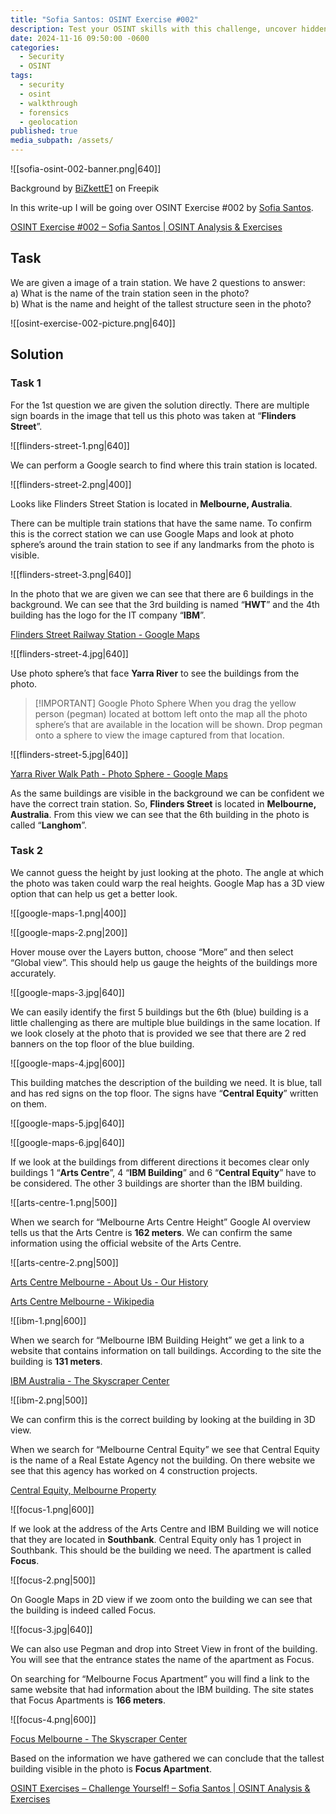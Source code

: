 ```yaml
---
title: "Sofia Santos: OSINT Exercise #002"
description: Test your OSINT skills with this challenge, uncover hidden details through investigative techniques
date: 2024-11-16 09:50:00 -0600
categories:
  - Security
  - OSINT
tags:
  - security
  - osint
  - walkthrough
  - forensics
  - geolocation
published: true
media_subpath: /assets/
---
```


![[sofia-osint-002-banner.png|640]]

Background by  <a href="https://www.freepik.com/free-photo/modern-background-with-lines_19314522.htm">BiZkettE1</a> on Freepik

In this write-up I will be going over OSINT Exercise #002 by [Sofia Santos](https://www.linkedin.com/in/sofia-santos-).

[OSINT Exercise #002 – Sofia Santos \| OSINT Analysis & Exercises](https://gralhix.com/list-of-osint-exercises/osint-exercise-002/)

## Task

We are given a image of a train station. We have 2 questions to answer:  
a) What is the name of the train station seen in the photo?  
b) What is the name and height of the tallest structure seen in the photo?

![[osint-exercise-002-picture.png|640]]

## Solution

### Task 1

For the 1st question we are given the solution directly. There are multiple sign boards in the image that tell us this photo was taken at “**Flinders Street**”.

![[flinders-street-1.png|640]]

We can perform a Google search to find where this train station is located.

![[flinders-street-2.png|400]]

Looks like Flinders Street Station is located in **Melbourne, Australia**.

There can be multiple train stations that have the same name. To confirm this is the correct station we can use Google Maps and look at photo sphere’s around the train station to see if any landmarks from the photo is visible.

![[flinders-street-3.png|640]]

In the photo that we are given we can see that there are 6 buildings in the background. We can see that the 3rd building is named “**HWT**” and the 4th building has the logo for the IT company “**IBM**”.

[Flinders Street Railway Station - Google Maps](https://www.google.com/maps/@-37.8184246,144.9652116,360m/data=!3m1!1e3?entry=ttu&g_ep=EgoyMDI0MTExMy4xIKXMDSoASAFQAw%3D%3D)

![[flinders-street-4.jpg|640]]

Use photo sphere’s that face **Yarra River** to see the buildings from the photo.

> [!IMPORTANT] Google Photo Sphere
> When you drag the yellow person (pegman) located at bottom left onto the map all the photo sphere’s that are available in the location will be shown. Drop pegman onto a sphere to view the image captured from that location.

![[flinders-street-5.jpg|640]]

[Yarra River Walk Path - Photo Sphere - Google Maps](https://www.google.com/maps/@-37.818175,144.9649698,3a,75y,106.45h,96.99t/data=!3m8!1e1!3m6!1sAF1QipOzElhVVhzvUNWnBkbh2oJlDVXu1nu7k3VbRXeX!2e10!3e11!6s%2F%2Flh5.ggpht.com%2Fp%2FAF1QipOzElhVVhzvUNWnBkbh2oJlDVXu1nu7k3VbRXeX%3Dw900-h600-k-no-pi-6.992928877791371-ya0.45323326200886527-ro0-fo100!7i7168!8i3584?entry=ttu&g_ep=EgoyMDI0MTExMy4xIKXMDSoASAFQAw%3D%3D)

As the same buildings are visible in the background we can be confident we have the correct train station. So, **Flinders Street** is located in **Melbourne, Australia**. From this view we can see that the 6th building in the photo is called “**Langhom**”.

### Task 2

We cannot guess the height by just looking at the photo. The angle at which the photo was taken could warp the real heights. Google Map has a 3D view option that can help us get a better look.

![[google-maps-1.png|400]]

![[google-maps-2.png|200]]

Hover mouse over the Layers button, choose “More” and then select “Global view”. This should help us gauge the heights of the buildings more accurately. 

![[google-maps-3.jpg|640]]

We can easily identify the first 5 buildings but the 6th (blue) building is a little challenging as there are multiple blue buildings in the same location. If we look closely at the photo that is provided we see that there are 2 red banners on the top floor of the blue building.

![[google-maps-4.jpg|600]]

This building matches the description of the building we need. It is blue, tall and has red signs on the top floor. The signs have “**Central Equity**” written on them.

![[google-maps-5.jpg|640]]

![[google-maps-6.jpg|640]]

If we look at the buildings from different directions it becomes clear only buildings 1 “**Arts Centre**”, 4 “**IBM Building**” and 6 “**Central Equity**” have to be considered. The other 3 buildings are shorter than the IBM building.

![[arts-centre-1.png|500]]

When we search for “Melbourne Arts Centre Height” Google AI overview tells us that the Arts Centre is **162 meters**. We can confirm the same information using the official website of the Arts Centre.

![[arts-centre-2.png|500]]

[Arts Centre Melbourne - About Us - Our History](https://www.artscentremelbourne.com.au/about-us/our-history)

[Arts Centre Melbourne - Wikipedia](https://en.wikipedia.org/wiki/Arts_Centre_Melbourne)

![[ibm-1.png|600]]

When we search for “Melbourne IBM Building Height” we get a link to a website that contains information on tall buildings. According to the site the building is **131 meters**.

[IBM Australia - The Skyscraper Center](https://www.skyscrapercenter.com/building/ibm-australia/13493)

![[ibm-2.png|500]]

We can confirm this is the correct building by looking at the building in 3D view.

When we search for “Melbourne Central Equity” we see that Central Equity is the name of a Real Estate Agency not the building. On there website we see that this agency has worked on 4 construction projects.

[Central Equity, Melbourne Property](https://centralequity.com.au/)

![[focus-1.png|600]]

If we look at the address of the Arts Centre and IBM Building we will notice that they are located in **Southbank**. Central Equity only has 1 project in Southbank. This should be the building we need. The apartment is called **Focus**.

![[focus-2.png|500]]

On Google Maps in 2D view if we zoom onto the building we can see that the building is indeed called Focus.

![[focus-3.jpg|640]]

We can also use Pegman and drop into Street View in front of the building. You will see that the entrance states the name of the apartment as Focus.

On searching for “Melbourne Focus Apartment” you will find a link to the same website that had information about the IBM building. The site states that Focus Apartments is **166 meters**.

![[focus-4.png|600]]

[Focus Melbourne - The Skyscraper Center](https://www.skyscrapercenter.com/building/focus-melbourne/38852)

Based on the information we have gathered we can conclude that the tallest building visible in the photo is **Focus Apartment**.

[OSINT Exercises – Challenge Yourself! – Sofia Santos \| OSINT Analysis & Exercises](https://gralhix.com/list-of-osint-exercises/)
